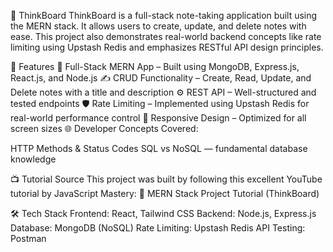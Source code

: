 🧠 ThinkBoard
ThinkBoard is a full-stack note-taking application built using the MERN stack.
It allows users to create, update, and delete notes with ease.
This project also demonstrates real-world backend concepts like rate limiting using Upstash Redis and emphasizes RESTful API design principles.

🚀 Features
🧱 Full-Stack MERN App – Built using MongoDB, Express.js, React.js, and Node.js
✍️ CRUD Functionality – Create, Read, Update, and Delete notes with a title and description
⚙️ REST API – Well-structured and tested endpoints
🛡️ Rate Limiting – Implemented using Upstash Redis for real-world performance control
📱 Responsive Design – Optimized for all screen sizes
🌐 Developer Concepts Covered:

HTTP Methods & Status Codes
SQL vs NoSQL — fundamental database knowledge

📺 Tutorial Source
This project was built by following this excellent YouTube tutorial by JavaScript Mastery:
🔗 MERN Stack Project Tutorial (ThinkBoard)

🛠️ Tech Stack
Frontend: React, Tailwind CSS
Backend: Node.js, Express.js
Database: MongoDB (NoSQL)
Rate Limiting: Upstash Redis
API Testing: Postman
